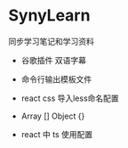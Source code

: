 # SynyLearn
同步学习笔记和学习资料

- 谷歌插件 双语字幕

- 命令行输出模板文件

- react css   导入less命名配置

- Array []  Object {}

- react 中 ts 使用配置

  



